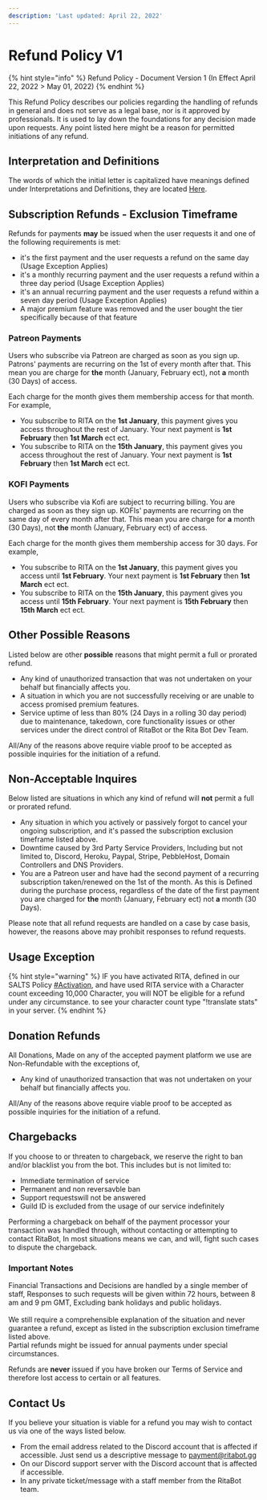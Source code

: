 ```yaml
---
description: 'Last updated: April 22, 2022'
---
```


# Refund Policy V1

{% hint style="info" %}
Refund Policy - Document Version 1 (In Effect April 22, 2022 > May 01, 2022)
{% endhint %}

This Refund Policy describes our policies regarding the handling of refunds in general and does not serve as a legal base, nor is it approved by professionals. It is used to lay down the foundations for any decision made upon requests. Any point listed here might be a reason for permitted initiations of any refund.

## Interpretation and Definitions

The words of which the initial letter is capitalized have meanings defined under Interpretations and Definitions, they are located [Here](../interpretation-and-definitions.md).&#x20;

## **Subscription Refunds -** Exclusion Timeframe

Refunds for payments **may** be issued when the user requests it and one of the following requirements is met:

* it's the first payment and the user requests a refund on the same day (Usage Exception Applies)
* it's a monthly recurring payment and the user requests a refund within a three day period (Usage Exception Applies)
* it's an annual recurring payment and the user requests a refund within a seven day period (Usage Exception Applies)
* A major premium feature was removed and the user bought the tier specifically because of that feature&#x20;

### Patreon Payments

Users who subscribe via Patreon are charged as soon as you sign up. Patrons' payments are recurring on the 1st of every month after that. This mean you are charge for **the** month (January, February ect), not **a** month (30 Days) of access.

Each charge for the month gives them membership access for that month. For example,&#x20;

* You subscribe to RITA on the **1st January**, this payment gives you access throughout the rest of January. Your next payment is **1st February** then **1st March** ect ect.&#x20;
* You subscribe to RITA on the **15th January**, this payment gives you access throughout the rest of January. Your next payment is **1st February** then **1st March** ect ect.&#x20;

### KOFI Payments

Users who subscribe via Kofi are subject to recurring billing. You are charged as soon as they sign up. KOFIs' payments are recurring on the same day of every month after that. This mean you are charge for **a** month (30 Days), not **the** month (January, February ect) of access.

Each charge for the month gives them membership access for 30 days. For example,&#x20;

* You subscribe to RITA on the **1st January**, this payment gives you access until **1st February**. Your next payment is **1st February** then **1st March** ect ect.&#x20;
* You subscribe to RITA on the **15th January**, this payment gives you access until **15th February**. Your next payment is **15th February** then **15th March** ect ect.&#x20;

## Other Possible Reasons

Listed below are other **possible** reasons that might permit a full or prorated refund.

* Any kind of unauthorized transaction that was not undertaken on your behalf but financially affects you.
* A situation in which you are not successfully receiving or are unable to access promised premium features.
* Service uptime of less than 80% (24 Days in a rolling 30 day period) due to maintenance, takedown, core functionality issues or other services under the direct control of RitaBot or the Rita Bot Dev Team.&#x20;

All/Any of the reasons above require viable proof to be accepted as possible inquiries for the initiation of a refund.

## Non-Acceptable Inquires

Below listed are situations in which any kind of refund will **not** permit a full or prorated refund.

* Any situation in which you actively or passively forgot to cancel your ongoing subscription, and it's passed the subscription exclusion timeframe listed above.
* Downtime caused by 3rd Party Service Providers, Including but not limited to, Discord, Heroku, Paypal, Stripe, PebbleHost, Domain Controllers and DNS Providers.
* You are a Patreon user and have had the second payment of a recurring subscription taken/renewed on the 1st of the month. As this is Defined during the purchase process, regardless of the date of the first payment you are charged for **the** month (January, February ect) not **a** month (30 Days).&#x20;

Please note that all refund requests are handled on a case by case basis, however, the reasons above may prohibit responses to refund requests.

## Usage Exception&#x20;

{% hint style="warning" %}
IF you have activated RITA, defined in our SALTS Policy [#Activation](../s.a.l.t.s-policy/#activation-process), and have used RITA service with a Character count exceeding 10,000 Character, you will NOT be eligible for a refund under any circumstance. to see your character count type "!translate stats" in your server.&#x20;
{% endhint %}

## Donation Refunds

All Donations, Made on any of the accepted payment platform we use are Non-Refundable with the exceptions of,

* Any kind of unauthorized transaction that was not undertaken on your behalf but financially affects you.

All/Any of the reasons above require viable proof to be accepted as possible inquiries for the initiation of a refund.

## Chargebacks

If you choose to or threaten to chargeback, we reserve the right to ban and/or blacklist you from the bot. This includes but is not limited to:

* Immediate termination of service
* Permanent and non reversavble ban
* Support requestswill not be answered
* Guild ID is excluded from the usage of our service indefinitely

Performing a chargeback on behalf of the payment processor your transaction was handled through, without contacting or attempting to contact RitaBot, In most situations means we can, and will, fight such cases to dispute the chargeback.

### Important Notes

Financial Transactions and Decisions are handled by a single member of staff, Responses to such requests will be given within 72 hours, between 8 am and 9 pm GMT, Excluding bank holidays and public holidays.\
\
We still require a comprehensible explanation of the situation and never guarantee a refund, except as listed in the subscription exclusion timeframe listed above.\
Partial refunds might be issued for annual payments under special circumstances.

Refunds are **never** issued if you have broken our Terms of Service and therefore lost access to certain or all features.

## Contact Us

If you believe your situation is viable for a refund you may wish to contact us via one of the ways listed below.

* From the email address related to the Discord account that is affected if accessible. Just send us a descriptive message to [payment@ritabot.gg](mailto:payment@ritabot.gg)
* On our Discord support server with the Discord account that is affected if accessible.&#x20;
* In any private ticket/message with a staff member from the RitaBot team.&#x20;
